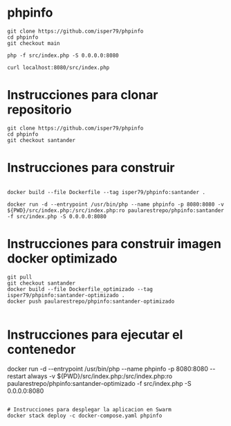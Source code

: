 # phpinfo

```
git clone https://github.com/isper79/phpinfo
cd phpinfo
git checkout main
```
```
php -f src/index.php -S 0.0.0.0:8080
```
```
curl localhost:8080/src/index.php
```
# Instrucciones para clonar repositorio 
```
git clone https://github.com/isper79/phpinfo
cd phpinfo
git checkout santander

```
# Instrucciones para construir
```

docker build --file Dockerfile --tag isper79/phpinfo:santander .
```
```
docker run -d --entrypoint /usr/bin/php --name phpinfo -p 8080:8080 -v ${PWD}/src/index.php:/src/index.php:ro paularestrepo/phpinfo:santander -f src/index.php -S 0.0.0.0:8080

```
# Instrucciones para construir imagen docker optimizado
```
git pull
git checkout santander
docker build --file Dockerfile_optimizado --tag isper79/phpinfo:santander-optimizado .
docker push paularestrepo/phpinfo:santander-optimizado
```
```
```
# Instrucciones para ejecutar el contenedor 

docker run -d --entrypoint /usr/bin/php --name phpinfo -p 8080:8080 --restart always -v ${PWD}/src/index.php:/src/index.php:ro paularestrepo/phpinfo:santander-optimizado -f src/index.php -S 0.0.0.0:8080
```
```
```
# Instrucciones para desplegar la aplicacion en Swarm
docker stack deploy -c docker-compose.yaml phpinfo
